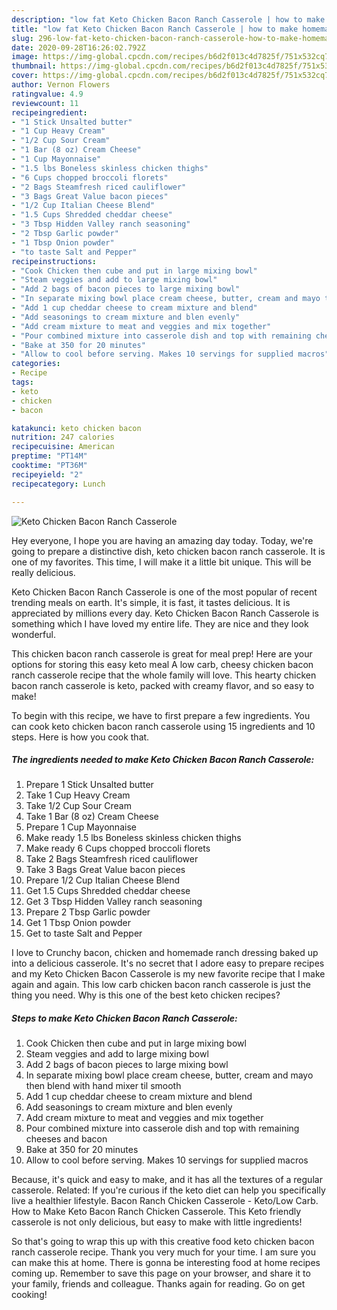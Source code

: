 ```yaml
---
description: "low fat Keto Chicken Bacon Ranch Casserole | how to make homemade Keto Chicken Bacon Ranch Casserole"
title: "low fat Keto Chicken Bacon Ranch Casserole | how to make homemade Keto Chicken Bacon Ranch Casserole"
slug: 296-low-fat-keto-chicken-bacon-ranch-casserole-how-to-make-homemade-keto-chicken-bacon-ranch-casserole
date: 2020-09-28T16:26:02.792Z
image: https://img-global.cpcdn.com/recipes/b6d2f013c4d7825f/751x532cq70/keto-chicken-bacon-ranch-casserole-recipe-main-photo.jpg
thumbnail: https://img-global.cpcdn.com/recipes/b6d2f013c4d7825f/751x532cq70/keto-chicken-bacon-ranch-casserole-recipe-main-photo.jpg
cover: https://img-global.cpcdn.com/recipes/b6d2f013c4d7825f/751x532cq70/keto-chicken-bacon-ranch-casserole-recipe-main-photo.jpg
author: Vernon Flowers
ratingvalue: 4.9
reviewcount: 11
recipeingredient:
- "1 Stick Unsalted butter"
- "1 Cup Heavy Cream"
- "1/2 Cup Sour Cream"
- "1 Bar (8 oz) Cream Cheese"
- "1 Cup Mayonnaise"
- "1.5 lbs Boneless skinless chicken thighs"
- "6 Cups chopped broccoli florets"
- "2 Bags Steamfresh riced cauliflower"
- "3 Bags Great Value bacon pieces"
- "1/2 Cup Italian Cheese Blend"
- "1.5 Cups Shredded cheddar cheese"
- "3 Tbsp Hidden Valley ranch seasoning"
- "2 Tbsp Garlic powder"
- "1 Tbsp Onion powder"
- "to taste Salt and Pepper"
recipeinstructions:
- "Cook Chicken then cube and put in large mixing bowl"
- "Steam veggies and add to large mixing bowl"
- "Add 2 bags of bacon pieces to large mixing bowl"
- "In separate mixing bowl place cream cheese, butter, cream and mayo then blend with hand mixer til smooth"
- "Add 1 cup cheddar cheese to cream mixture and blend"
- "Add seasonings to cream mixture and blen evenly"
- "Add cream mixture to meat and veggies and mix together"
- "Pour combined mixture into casserole dish and top with remaining cheeses and bacon"
- "Bake at 350 for 20 minutes"
- "Allow to cool before serving. Makes 10 servings for supplied macros"
categories:
- Recipe
tags:
- keto
- chicken
- bacon

katakunci: keto chicken bacon 
nutrition: 247 calories
recipecuisine: American
preptime: "PT14M"
cooktime: "PT36M"
recipeyield: "2"
recipecategory: Lunch

---
```



![Keto Chicken Bacon Ranch Casserole](https://img-global.cpcdn.com/recipes/b6d2f013c4d7825f/751x532cq70/keto-chicken-bacon-ranch-casserole-recipe-main-photo.jpg)

Hey everyone, I hope you are having an amazing day today. Today, we're going to prepare a distinctive dish, keto chicken bacon ranch casserole. It is one of my favorites. This time, I will make it a little bit unique. This will be really delicious.

Keto Chicken Bacon Ranch Casserole is one of the most popular of recent trending meals on earth. It's simple, it is fast, it tastes delicious. It is appreciated by millions every day. Keto Chicken Bacon Ranch Casserole is something which I have loved my entire life. They are nice and they look wonderful.

This chicken bacon ranch casserole is great for meal prep! Here are your options for storing this easy keto meal A low carb, cheesy chicken bacon ranch casserole recipe that the whole family will love. This hearty chicken bacon ranch casserole is keto, packed with creamy flavor, and so easy to make!


To begin with this recipe, we have to first prepare a few ingredients. You can cook keto chicken bacon ranch casserole using 15 ingredients and 10 steps. Here is how you cook that.

<!--inarticleads1-->

##### The ingredients needed to make Keto Chicken Bacon Ranch Casserole:

1. Prepare 1 Stick Unsalted butter
1. Take 1 Cup Heavy Cream
1. Take 1/2 Cup Sour Cream
1. Take 1 Bar (8 oz) Cream Cheese
1. Prepare 1 Cup Mayonnaise
1. Make ready 1.5 lbs Boneless skinless chicken thighs
1. Make ready 6 Cups chopped broccoli florets
1. Take 2 Bags Steamfresh riced cauliflower
1. Take 3 Bags Great Value bacon pieces
1. Prepare 1/2 Cup Italian Cheese Blend
1. Get 1.5 Cups Shredded cheddar cheese
1. Get 3 Tbsp Hidden Valley ranch seasoning
1. Prepare 2 Tbsp Garlic powder
1. Get 1 Tbsp Onion powder
1. Get to taste Salt and Pepper


I love to Crunchy bacon, chicken and homemade ranch dressing baked up into a delicious casserole. It&#39;s no secret that I adore easy to prepare recipes and my Keto Chicken Bacon Casserole is my new favorite recipe that I make again and again. This low carb chicken bacon ranch casserole is just the thing you need. Why is this one of the best keto chicken recipes? 

<!--inarticleads2-->

##### Steps to make Keto Chicken Bacon Ranch Casserole:

1. Cook Chicken then cube and put in large mixing bowl
1. Steam veggies and add to large mixing bowl
1. Add 2 bags of bacon pieces to large mixing bowl
1. In separate mixing bowl place cream cheese, butter, cream and mayo then blend with hand mixer til smooth
1. Add 1 cup cheddar cheese to cream mixture and blend
1. Add seasonings to cream mixture and blen evenly
1. Add cream mixture to meat and veggies and mix together
1. Pour combined mixture into casserole dish and top with remaining cheeses and bacon
1. Bake at 350 for 20 minutes
1. Allow to cool before serving. Makes 10 servings for supplied macros


Because, it&#39;s quick and easy to make, and it has all the textures of a regular casserole. Related: If you&#39;re curious if the keto diet can help you specifically live a healthier lifestyle. Bacon Ranch Chicken Casserole - Keto/Low Carb. How to Make Keto Bacon Ranch Chicken Casserole. This Keto friendly casserole is not only delicious, but easy to make with little ingredients! 

So that's going to wrap this up with this creative food keto chicken bacon ranch casserole recipe. Thank you very much for your time. I am sure you can make this at home. There is gonna be interesting food at home recipes coming up. Remember to save this page on your browser, and share it to your family, friends and colleague. Thanks again for reading. Go on get cooking!

